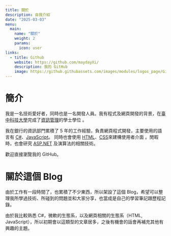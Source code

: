 ```yaml
---
title: 關於
description: 自我介紹
date: "2025-03-03"
menu:
  main:
    name: "關於"
    weight: 2
    params:
      icon: user
links:
  - title: Github
    website: https://github.com/maydayXi/
    description: 我的 GitHub
    image: https://github.githubassets.com/images/modules/logos_page/GitHub-Mark.png
---
```


# 簡介

我是一名技術愛好者，同時也是一名開發人員。我有程式及網頁開發的背景，在[臺中科技大學](https://www.nutc.edu.tw/)完成了[資訊管理](https://im.nutc.edu.tw/)的學士學位
。

我在銀行的資訊部門累積了 5 年的工作經驗，負責網頁程式開發，主要使用的語言有 [C#](https://learn.microsoft.com/zh-tw/dotnet/csharp/)、[JavaScript](https://developer.mozilla.org/zh-TW/docs/Web/JavaScript)。
同時也會使用 [HTML](https://developer.mozilla.org/zh-TW/docs/Web/HTML)、[CSS](https://developer.mozilla.org/zh-TW/docs/Web/CSS)來建構使用者介面
。閒暇時，也會研究 [ASP.NET](https://learn.microsoft.com/zh-tw/aspnet/overview) 及演算法的相關技術。

歡迎直接瀏覽我的 GitHub。

# 關於這個 Blog

由於工作有一段時間了，也累積了不少東西，所以架設了這個 Blog，希望可以整理我所學過技術、所碰到的問題並和大家分享，也當成是自己的學習筆記跟歷程記錄。

由於我比較熟悉 C#，微軟的生態系，以及網頁相關的生態系（HTML, JavaScript），所以初期會以這類型的文章居多，之後有機會的話會再補充其他有興趣的主題。
